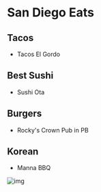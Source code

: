 # San Diego Eats

## Tacos 

- Tacos El Gordo

## Best Sushi

- Sushi Ota

## Burgers

- Rocky's Crown Pub in PB

## Korean

- Manna BBQ

![img](http://media0.giphy.com/media/EKUvB9uFnm2Xe/giphy.gif)
